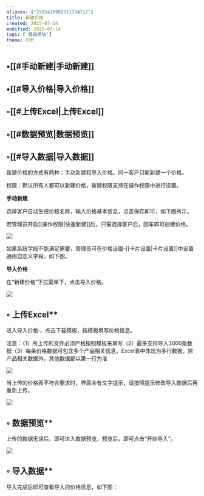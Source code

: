 ```yaml
---
aliases: ["2505416992711734712"]
title: 新建价格
created: 2025-07-14
modified: 2025-07-14
tags: ['基础模块']
theme: CRM
---
```


## •[[#手动新建|手动新建]]

## •[[#导入价格|导入价格]]

## ◦[[#上传Excel|上传Excel]]

## ◦[[#数据预览|数据预览]]

## ◦[[#导入数据|导入数据]]

新建价格的方式有两种：手动新建和导入价格。同一客户只能新建一个价格。

权限：默认所有人都可以新建价格，新建权限支持在操作权限中进行设置。

**手动新建**

选择客户自动生成价格名称，输入价格基本信息，点击保存即可，如下图所示。

若管理员开启[[操作权限|快速新建]]后，只需选择客户后，回车即可创建价格。

![](https://myhelpdoc.oss-cn-heyuan.aliyuncs.com/mdimages/109e820c2093cc11a654ed3457e08c16.jpg)

如果系统字段不能满足需要，管理员可在价格设置-[[卡片设置|卡片设置]]中设置通用自定义字段，如下图。

**导入价格**

在“新建价格”下拉菜单下，点击导入价格。

![](https://myhelpdoc.oss-cn-heyuan.aliyuncs.com/mdimages/99ef873c074e47cb3371f37fe4335808.jpg)

## ◦ 上传Excel**

进入导入价格·，点击下载模板，按模板填写价格信息。

注意：（1）所上传的文件必须严格按照模板来填写（2）最多支持导入3000条数据（3）每条价格数据可包含多个产品相关信息，Excel表中体现为多行数据，除产品相关数据外，其他数据都以第一行为准

![](https://myhelpdoc.oss-cn-heyuan.aliyuncs.com/mdimages/db729614988f59cde2471fba15d303a5.jpg)

当上传的价格表不符合要求时，界面会有文字提示，请按照提示修改导入数据后再重新上传。

![](https://myhelpdoc.oss-cn-heyuan.aliyuncs.com/mdimages/5648a410ba97a50f2aeb4a1c0a01f8ab.jpg)

## ◦ 数据预览**

上传的数据无误后，即可进入数据预览，预览后，即可点击“开始导入”。

![](https://myhelpdoc.oss-cn-heyuan.aliyuncs.com/mdimages/eb865722e79c2e6cbecd908a98b6b2c6.jpg)

## ◦ 导入数据**

导入完成后即可查看导入的价格信息，如下图：

